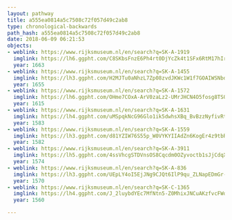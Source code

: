 ```yaml
---
layout: pathway
title: a555ea0814a5c7508c72f057d49c2ab8
type: chronological-backwards
path_hash: a555ea0814a5c7508c72f057d49c2ab8
date: 2018-06-09 06:21:53
objects:
- weblink: https://www.rijksmuseum.nl/en/search?q=SK-A-1919
  imglink: https://lh6.ggpht.com/C8SKbsFnzE6Ph4rt0DjYcZk4t1SFx6RtM17hIrc9NBSD0HFCNe3PEFkMChXGpsND6dAHa4UrFmgsWdwPli0yjuTzoTnf=s200
  year: 1663
- weblink: https://www.rijksmuseum.nl/en/search?q=SK-A-1455
  imglink: https://lh3.ggpht.com/H2MJTu0aNhzL7Zp08zvdJKWc1W1f7GOAIWSNbdHoZ6T7l5CHF4FYEF9DV5FaAuEx4pbz4sKlLOm2vB5j2zSsj2GrlqA=s200
  year: 1655
- weblink: https://www.rijksmuseum.nl/en/search?q=SK-A-1572
  imglink: https://lh6.ggpht.com/OHme7COxA-ArV0zaLz2-UMrJHCN4O5fosg8TS0AMDfySplJPT3rhyZPtYk95ItaO2KEdWVEhsKXqHD_Ou7-BiS82SL8=s200
  year: 1615
- weblink: https://www.rijksmuseum.nl/en/search?q=SK-A-1631
  imglink: https://lh4.ggpht.com/uMSpqkNcG96Glo1ik5dwhsXBq_BvBzzNyfivRtFAUzgm2HNov0iNDmKbjn8CJ0ow1XpHaq4xBncxTf0jyTUN0fOJUw=s200
  year: 1583
- weblink: https://www.rijksmuseum.nl/en/search?q=SK-A-1559
  imglink: https://lh3.ggpht.com/d81YZIW76S55p_W0VYKYIIAdZn6KogEr4z9tbRlx7n8KaKvzFuMF6XJgpk5vzHUJM-K9CDPuWcbVoi8pVTaYPR_5828=s200
  year: 1582
- weblink: https://www.rijksmuseum.nl/en/search?q=SK-A-3911
  imglink: https://lh5.ggpht.com/4ssVhcgSTDVnsOS8Cqcdm0OZyvoctb1sJjCdqX3Kw3H7PHFff0zj1nUDl7ZpWR95HG8JiHK_agpbOMwHTnP0A3IIqA=s200
  year: 1574
- weblink: https://www.rijksmuseum.nl/en/search?q=SK-A-836
  imglink: https://lh3.ggpht.com/UEpLY4oI5EjJNg9CJQt6IlP9qu_ZLNapEDmGr-k8q7xQwQwjj_I8ifuszXlBkrwLQX676FZ75R_h3DaBo61KqenU2N76=s200
  year: 1570
- weblink: https://www.rijksmuseum.nl/en/search?q=SK-C-1365
  imglink: https://lh4.ggpht.com/J_2luybdYEc7MfNtn5-Z0MhixJNCuAKzfvcFWdk8r0OTmR94llu0eMMYdvlMubhOdYThw_NWaIo_c5qmGsKLgH9D4w=s200
  year: 1560

---
```

